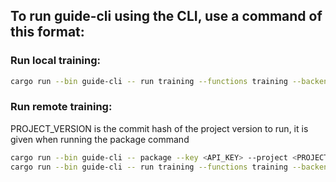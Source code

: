 ## To run guide-cli using the CLI, use a command of this format:

### Run local training:

```sh
cargo run --bin guide-cli -- run training --functions training --backends wgpu --configs train_configs/config.json --key <API_KEY> --project <PROJECT_ID>
```

### Run remote training:

PROJECT_VERSION is the commit hash of the project version to run, it is given when running the package command

```sh
cargo run --bin guide-cli -- package --key <API_KEY> --project <PROJECT_ID>
cargo run --bin guide-cli -- run training --functions training --backends wgpu --configs train_configs/config.json --key <API_KEY> --project <PROJECT_ID> --runner <RUNNER_GROUP_NAME> --version <PROJECT_VERSION>
```
